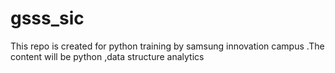 # gsss_sic
This repo is created for python training by samsung innovation campus .The content will be python ,data structure analytics 
